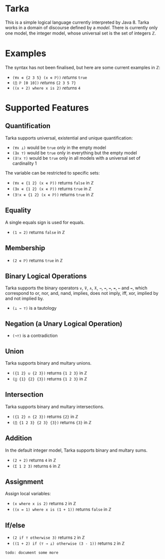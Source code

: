 Tarka
=====
This is a simple logical language currently interpreted by Java 8.  Tarka works in a domain of discourse defined by a _model_.  There is currently only one model, the integer model, whose universal set is the set of integers ℤ.

Examples
========
The syntax has not been finalised, but here are some current examples in ℤ:

- `(∀x ∊ {2 3 5} (x ∊ ℙ))` _returns_ `true`
- `(⋂ ℙ [0 10])` _returns_ `{2 3 5 7}`
- `((x + 2) where x is 2)` _returns_ `4`

Supported Features
==================
Quantification
--------------
Tarka supports universal, existential and unique quantification:

- `(∀x ⊥)` would be `true` only in the empty model
- `(∃x ⊤)` would be `true` only in everything but the empty model
- `(∃!x ⊤)` would be `true` only in all models with a universal set of cardinality 1

The variable can be restricted to specific sets:

- `(∀x ∊ {1 2} (x ∊ ℙ))` returns `false` in ℤ
- `(∃x ∊ {1 2} (x ∊ ℙ))` returns `true` in ℤ
- `(∃!x ∊ {1 2} (x ∊ ℙ))` returns `true` in ℤ

Equality
--------
A single equals sign is used for equals.

- `(1 = 2)` returns `false` in ℤ

Membership
----------
- `(2 ∊ ℙ)` returns `true` in ℤ

Binary Logical Operations
-----------------
Tarka supports the binary operators `∨`, `⊽`, `∧`, `⊼`, `→`, `↛`, `↔`, `↮`, `←` and `↚`, which correspond to or, nor, and, nand, implies, does not imply, iff, xor, implied by and not implied by.

- `(⊥ → ⊤)` is a tautology

Negation (a Unary Logical Operation)
-----------------------------------
- `(¬⊤)` is a contradiction

Union
-----
Tarka supports binary and multary unions.

- `({1 2} ∪ {2 3})` returns `{1 2 3}` in ℤ
- `(⋃ {1} {2} {3})` returns `{1 2 3}` in ℤ

Intersection
------------
Tarka supports binary and multary intersections.

- `({1 2} ∩ {2 3})` returns `{2}` in ℤ
- `(⋂ {1 2 3} {2 3} {3})` returns `{3}` in ℤ

Addition
--------
In the default integer model, Tarka supports binary and multary sums.

- `(2 + 2)` returns `4` in ℤ
- `(Σ 1 2 3)` returns `6` in ℤ

Assignment
----------
Assign local variables:

- `(x where x is 2)` returns `2` in ℤ
- `((x = 1) where x is (1 + 1))` returns `false` in ℤ

If/else
-------
- `(2 if ⊤ otherwise 3)` returns `2` in ℤ
- `((1 + 2) if (⊤ → ⊥) otherwise (3 - 1))` returns `2` in ℤ

`todo: document some more`
